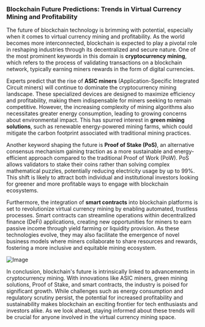 ### Blockchain Future Predictions: Trends in Virtual Currency Mining and Profitability

The future of blockchain technology is brimming with potential, especially when it comes to virtual currency mining and profitability. As the world becomes more interconnected, blockchain is expected to play a pivotal role in reshaping industries through its decentralized and secure nature. One of the most prominent keywords in this domain is **cryptocurrency mining**, which refers to the process of validating transactions on a blockchain network, typically earning miners rewards in the form of digital currencies.

Experts predict that the rise of **ASIC miners** (Application-Specific Integrated Circuit miners) will continue to dominate the cryptocurrency mining landscape. These specialized devices are designed to maximize efficiency and profitability, making them indispensable for miners seeking to remain competitive. However, the increasing complexity of mining algorithms also necessitates greater energy consumption, leading to growing concerns about environmental impact. This has spurred interest in **green mining solutions**, such as renewable energy-powered mining farms, which could mitigate the carbon footprint associated with traditional mining practices.

Another keyword shaping the future is **Proof of Stake (PoS)**, an alternative consensus mechanism gaining traction as a more sustainable and energy-efficient approach compared to the traditional Proof of Work (PoW). PoS allows validators to stake their coins rather than solving complex mathematical puzzles, potentially reducing electricity usage by up to 99%. This shift is likely to attract both individual and institutional investors looking for greener and more profitable ways to engage with blockchain ecosystems.

Furthermore, the integration of **smart contracts** into blockchain platforms is set to revolutionize virtual currency mining by enabling automated, trustless processes. Smart contracts can streamline operations within decentralized finance (DeFi) applications, creating new opportunities for miners to earn passive income through yield farming or liquidity provision. As these technologies evolve, they may also facilitate the emergence of novel business models where miners collaborate to share resources and rewards, fostering a more inclusive and equitable mining ecosystem.

![Image](https://github.com/user-attachments/assets/31692037-0104-4703-abd1-696b6a7dd41b)

In conclusion, blockchain's future is intrinsically linked to advancements in cryptocurrency mining. With innovations like ASIC miners, green mining solutions, Proof of Stake, and smart contracts, the industry is poised for significant growth. While challenges such as energy consumption and regulatory scrutiny persist, the potential for increased profitability and sustainability makes blockchain an exciting frontier for tech enthusiasts and investors alike. As we look ahead, staying informed about these trends will be crucial for anyone involved in the virtual currency mining space.